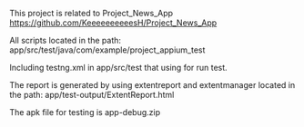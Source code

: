 This project is related to Project_News_App https://github.com/KeeeeeeeeeesH/Project_News_App

All scripts located in the path: app/src/test/java/com/example/project_appium_test 

Including testng.xml in app/src/test that using for run test.

The report is generated by using extentreport and extentmanager located in the path: app/test-output/ExtentReport.html

The apk file for testing is app-debug.zip
